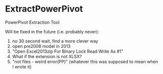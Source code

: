 # ExtractPowerPivot
PowerPivot Extraction Tool

Will be fixed in the future (i.e. probably never):
1. no 30 second wait, find a more clever way
2. open pre2008 model in 2013
3. "Open Excel2013zip For Binary Lock Read Write As #1"
4. What if the extension is not XLSX?
5. "not files - weird error(PP)" (whatever this was supposed to mean when I wrote it)
